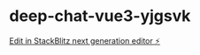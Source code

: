 # deep-chat-vue3-yjgsvk

[Edit in StackBlitz next generation editor ⚡️](https://stackblitz.com/~/github.com/jiaxiantao/deep-chat-vue3-yjgsvk)